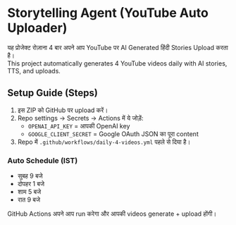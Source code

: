 # Storytelling Agent (YouTube Auto Uploader)

यह प्रोजेक्ट रोज़ाना 4 बार अपने आप YouTube पर AI Generated हिंदी Stories Upload करता है।  
This project automatically generates 4 YouTube videos daily with AI stories, TTS, and uploads.

## Setup Guide (Steps)

1. इस ZIP को GitHub पर upload करें।
2. Repo settings → Secrets → Actions में ये जोड़ें:
   - `OPENAI_API_KEY` = आपकी OpenAI key
   - `GOOGLE_CLIENT_SECRET` = Google OAuth JSON का पूरा content
3. Repo में `.github/workflows/daily-4-videos.yml` पहले से दिया है।

### Auto Schedule (IST)
- सुबह 9 बजे
- दोपहर 1 बजे
- शाम 5 बजे
- रात 9 बजे

GitHub Actions अपने आप run करेगा और आपकी videos generate + upload होंगी।
